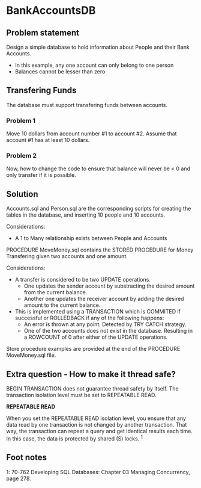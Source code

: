 # BankAccountsDB
 
## Problem statement

Design a simple database to hold information about People and their Bank Accounts.

- In this example, any one account can only belong to one person
- Balances cannot be lesser than zero

##  Transfering Funds

The database must support transfering funds between accounts.

### Problem 1
Move 10 dollars from account number #1 to account #2. Assume that account #1 has at least 10 dollars. 
	
### Problem 2 
Now, how to change the code to ensure that balance will never be < 0 and only transfer if it is possible.

## Solution

Accounts.sql and Person.sql are the corresponding scripts for creating the tables in the database, and inserting 10 people and 10 accounts.

Considerations:
- A 1 to Many relationship exists between People and Accounts

PROCEDURE MoveMoney.sql contains the STORED PROCEDURE for Money Transfering given two accounts and one amount.

Considerations:
- A transfer is considered to be two UPDATE operations.
    - One updates the sender account by substracting the desired amount from the current balance.
    - Another one updates the receiver account by adding the desired amount to the current balance.
- This is implemented using a TRANSACTION which is COMMITED if successful or ROLLEDBACK if any of the following happens:
    - An error is thrown at any point. Detected by TRY CATCH strategy.
    - One of the two accounts does not exist in the database. Resulting in a ROWCOUNT of 0 after either of the UPDATE operations.

Store procedure examples are provided at the end of the PROCEDURE MoveMoney.sql file.


## Extra question - How to make it thread safe?

BEGIN TRANSACTION does not guarantee thread safety by itself. The transaction isolation level must be set to REPEATABLE READ.

**REPEATABLE READ** 

When you set the REPEATABLE READ isolation level, you ensure that any data read by
one transaction is not changed by another transaction. That way, the transaction can repeat a
query and get identical results each time. In this case, the data is protected by shared (S) locks. <sup>[1](#note1)</sup> 

## Foot notes

<a name="mnote1">1</a>: 70-762 Developing SQL Databases: Chapter 03 Managing Concurrency, page 278.